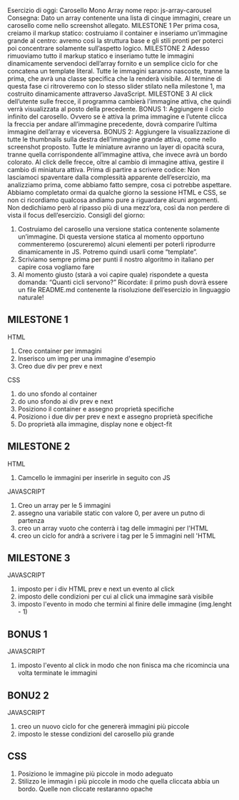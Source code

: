 Esercizio di oggi: Carosello Mono Array
nome repo: js-array-carousel
Consegna:
Dato un array contenente una lista di cinque immagini, creare un carosello come nello screenshot allegato.
MILESTONE 1
Per prima cosa, creiamo il markup statico: costruiamo il container e inseriamo un’immagine grande al centro: avremo così la struttura base e gli stili pronti per poterci poi concentrare solamente sull’aspetto logico.
MILESTONE 2
Adesso rimuoviamo tutto il markup statico e inseriamo tutte le immagini dinamicamente servendoci dell’array fornito e un semplice ciclo for che concatena un template literal.
Tutte le immagini saranno nascoste, tranne la prima, che avrà una classe specifica che la renderà visibile.
Al termine di questa fase ci ritroveremo con lo stesso slider stilato nella milestone 1, ma costruito dinamicamente attraverso JavaScript.
MILESTONE 3
Al click dell’utente sulle frecce, il programma cambierà l’immagine attiva, che quindi verrà visualizzata al posto della precedente.
BONUS 1:
Aggiungere il ciclo infinito del carosello. Ovvero se è attiva la prima immagine e l’utente clicca la freccia per andare all’immagine precedente, dovrà comparire l’ultima immagine dell’array e viceversa.
BONUS 2:
Aggiungere la visualizzazione di tutte le thumbnails sulla destra dell’immagine grande attiva, come nello screenshot proposto. Tutte le miniature avranno un layer di opacità scura, tranne quella corrispondente all’immagine attiva, che invece avrà un bordo colorato.
Al click delle frecce, oltre al cambio di immagine attiva, gestire il cambio di miniatura attiva.
Prima di partire a scrivere codice:
Non lasciamoci spaventare dalla complessità apparente dell’esercizio, ma analizziamo prima, come abbiamo fatto sempre, cosa ci potrebbe aspettare. Abbiamo completato ormai da qualche giorno la sessione HTML e CSS, se non ci ricordiamo qualcosa andiamo pure a riguardare alcuni argomenti. Non dedichiamo però al ripasso più di una mezz’ora, così da non perdere di vista il focus dell’esercizio.
Consigli del giorno:
1. Costruiamo del carosello una versione statica contenente solamente un’immagine. Di questa versione statica al momento opportuno commenteremo (oscureremo) alcuni elementi per poterli riprodurre dinamicamente in JS. Potremo quindi usarli come “template”.
2. Scriviamo sempre prima per punti il nostro algoritmo in italiano per capire cosa vogliamo fare
3. Al momento giusto (starà a voi capire quale) rispondete a questa domanda: “Quanti cicli servono?”
Ricordate: il primo push dovrà essere un file README.md contenente la risoluzione dell’esercizio in linguaggio naturale!


MILESTONE 1
------------
HTML 
1. Creo container per immagini
2. Inserisco um img per una immagine d'esempio
3. Creo due div per prev e next

CSS
1. do uno sfondo al container
2. do uno sfondo ai div prev e next
3. Posiziono il container e assegno proprietà specifiche
4. Posiziono i due div per prev e next e assegno proprietà specifiche
5. Do proprietà alla immagine, display none e object-fit

MILESTONE 2
-------------
HTML
1. Camcello le immagini per inserirle in seguito con JS

JAVASCRIPT
1. Creo un array per le 5 immagini
2. assegno una variabile static con valore 0, per avere un putno di partenza
3. creo un array vuoto che conterrà i tag  delle immagini per l'HTML
4. creo un ciclo for andrà a scrivere i tag per le 5 immagini nell 'HTML

MILESTONE 3
-------------
JAVASCRIPT
1. imposto per i div HTML prev e next un evento al click
2. imposto delle condizioni per cui al click una immagine sarà visibile
3. imposto l'evento in modo che termini al finire delle immagine (img.lenght - 1)

BONUS 1
--------
JAVASCRIPT
1. imposto l'evento al click in modo che non finisca ma che ricomincia una volta terminate le immagini

BONU2 2
--------
JAVASCRIPT
1. creo un nuovo ciclo for che genererà immagini più piccole
2. imposto le stesse condizioni del carosello più grande

CSS
----
1. Posiziono le immagine più piccole in modo adeguato 
2. Stilizzo le immagin i più piccole in modo che quella cliccata abbia un bordo.
   Quelle non cliccate restaranno opache